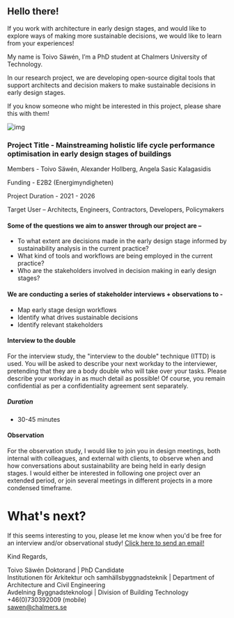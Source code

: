 [comment]: <> (Book an interview date here -)
[comment]: <> (<https://choodle.portal.chalmers.se/DigitalTools>)

## Hello there!  
If you work with architecture in early design stages, and would like to explore ways of making more sustainable decisions, we would like to learn from your experiences!  
 
My name is Toivo Säwén, I’m a PhD student at Chalmers University of Technology.

In our research project, we are developing open-source digital tools that support architects and decision makers to make sustainable decisions in early design stages.

If you know someone who might be interested in this project, please share this with them!  
 
![img](/header.png) 

### Project Title - Mainstreaming holistic life cycle performance optimisation in early design stages of buildings
Members - Toivo Säwén, Alexander Hollberg, Angela Sasic Kalagasidis  

Funding - E2B2 (Energimyndigheten)

Project Duration - 2021 - 2026

Target User – Architects, Engineers, Contractors, Developers, Policymakers 

#### Some of the questions we aim to answer through our project are –  
-	To what extent are decisions made in the early design stage informed by sustainability analysis in the current practice?
-	What kind of tools and workflows are being employed in the current practice?
-	Who are the stakeholders involved in decision making in early design stages?
 
#### We are conducting a series of stakeholder interviews + observations to -
-	Map early stage design workflows
-	Identify what drives sustainable decisions
-	Identify relevant stakeholders
 
#### Interview to the double
For the interview study, the "interview to the double" technique (ITTD) is used. You will be asked to describe your next workday to the interviewer, pretending that they are a body double who will take over your tasks. Please describe your workday in as much detail as possible! Of course, you remain confidential as per a confidentiality agreement 
sent separately.

##### Duration   
-	30-45 minutes

#### Observation
For the observation study, I would like to join you in design meetings, both internal with colleagues, and external with clients, to observe when and how conversations about sustainability are being held in early design stages. I would either be interested in following one project over an extended period, or join several meetings in different projects in a more condensed timeframe.


# What's next?
If this seems interesting to you, please let me know when you'd be free for an interview and/or observational study!
[Click here to send an email!](mailto:sawen@chalmers.se)

[comment]: <> (### Interested in the nuts and bolts?)
[comment]: <> (The goal with the digital tool is to stay open-source, and to encourage target users to actively test them as well.)
[comment]: <> (Please take a look at the project homepage for an overview and links to publications <https://snjsomnath.github.io/PhDThesisRepo/>.)
[comment]: <> (As you will see, it is very much a Work-in-Progress, which makes it the perfect time to get inputs from stakeholders like yourself.)

Kind Regards,  
 
Toivo Säwén
Doktorand | PhD Candidate                                            
Institutionen för Arkitektur och samhällsbyggnadsteknik | Department of Architecture and Civil Engineering  
Avdelning Byggnadsteknologi | Division of Building Technology
+46(0)730392009 (mobile)  
<sawen@chalmers.se>